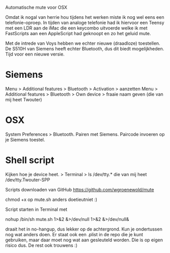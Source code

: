 Automatische mute voor OSX

Omdat ik nogal van herrie hou tijdens het werken miste ik nog wel eens een telefonie-oproep. In tijden van analoge telefonie had ik hiervoor een Teensy met een LDR aan de iMac die een keycombo uitvoerde welke ik met FastScripts aan een AppleScript had geknoopt en zo het geluid mute.

Met de intrede van Voys hebben we echter nieuwe (draadloze) toestellen. De S510H van Siemens heeft echter Bluetooth, dus dit biedt mogelijkheden. Tijd voor een nieuwe versie.

Siemens
=======
Menu > Additional features > Bluetooth > Activation > aanzetten
Menu > Additional features > Bluetooth > Own device > fraaie naam geven (die van mij heet Twouter)

OSX
===
System Preferences > Bluetooth. Pairen met Siemens. Paircode invoeren op je Siemens toestel.

Shell script
============
Kijken hoe je device heet. > Terminal > ls /dev/tty.*
	die van mij heet /dev/tty.Twouter-SPP

Scripts downloaden van GitHub
	https://github.com/wgroenewold/mute

chmod +x op mute.sh anders doetieutniet :)

Script starten in Terminal met

nohup /bin/sh mute.sh 1>&2 &>/dev/null 1>&2 &>/dev/null&

draait het in no-hangup, dus lekker op de achtergrond. Kun je ondertussen nog wat anders doen. Er staat ook een .plist in de repo die je kunt gebruiken, maar daar moet nog wat aan gesleuteld worden. Die is op eigen risico dus. De rest ook trouwens :)	
	